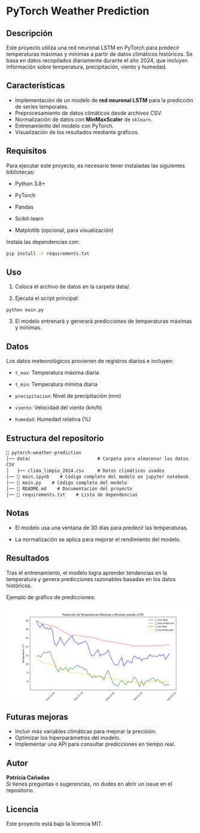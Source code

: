 # PyTorch Weather Prediction

## Descripción
Este proyecto utiliza una red neuronal LSTM en PyTorch para predecir temperaturas máximas y mínimas a partir de datos climáticos históricos. Se basa en datos recopilados diariamente durante el año 2024, que incluyen información sobre temperatura, precipitación, viento y humedad.

## Características
- Implementación de un modelo de **red neuronal LSTM** para la predicción de series temporales.
- Preprocesamiento de datos climáticos desde archivos CSV.
- Normalización de datos con **MinMaxScaler** de `sklearn`.
- Entrenamiento del modelo con PyTorch.
- Visualización de los resultados mediante gráficos.

## Requisitos
Para ejecutar este proyecto, es necesario tener instaladas las siguientes bibliotecas:

- Python 3.8+

- PyTorch

- Pandas

- Scikit-learn

- Matplotlib (opcional, para visualización)

Instala las dependencias con:

```bash
pip install -r requirements.txt
```

## Uso

1. Coloca el archivo de datos en la carpeta data/.

2. Ejecuta el script principal:
```
python main.py
```

3. El modelo entrenará y generará predicciones de temperaturas máximas y mínimas.

## Datos

Los datos meteorológicos provienen de registros diarios e incluyen:

- `t_max`: Temperatura máxima diaria

- `t_min`: Temperatura mínima diaria

- `precipitacion`: Nivel de precipitación (mm)

- `viento`: Velocidad del viento (km/h)

- `humedad`: Humedad relativa (%)

## Estructura del repositorio

```
📂 pytorch-weather-prediction
│── data/                         # Carpeta para almacenar los datos CSV
│   ├── clima_limpio_2024.csv     # Datos climáticos usados
│── 📄 main.ipynb    # Código completo del modelo en jupyter notebook
│── 📄 main.py    # Código completo del modelo
│── 📄 README.md    # Documentación del proyecto
│── 📄 requirements.txt    # Lista de dependencias

```

## Notas
* El modelo usa una ventana de 30 días para predecir las temperaturas.

* La normalización se aplica para mejorar el rendimiento del modelo.

## Resultados
Tras el entrenamiento, el modelo logra aprender tendencias en la temperatura y genera predicciones razonables basadas en los datos históricos.

Ejemplo de gráfico de predicciones:

![Predicción de temperaturas](https://github.com/pcanadas/pytorch-weather-prediction/blob/main/Figure_1.png)

## Futuras mejoras
- Incluir más variables climáticas para mejorar la precisión.
- Optimizar los hiperparámetros del modelo.
- Implementar una API para consultar predicciones en tiempo real.

## Autor
**Patricia Cañadas**  
Si tienes preguntas o sugerencias, no dudes en abrir un issue en el repositorio.

## Licencia
Este proyecto está bajo la licencia MIT.

